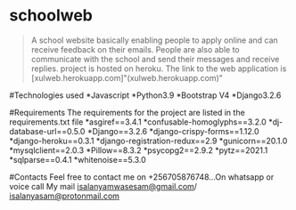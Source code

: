 # schoolweb
>A school website basically enabling people to apply online and can receive feedback on their emails. People are also able to communicate with the school and send their messages and receive replies.
>project is hosted on heroku. The link to the web application is [xulweb.herokuapp.com]"(xulweb.herokuapp.com)"

#Technologies used
*Javascript
*Python3.9
*Bootstrap V4
*Django3.2.6

#Requirements
The requirements for the project are listed in the requirements.txt file
*asgiref==3.4.1
*confusable-homoglyphs==3.2.0
*dj-database-url==0.5.0
*Django==3.2.6
*django-crispy-forms==1.12.0
*django-heroku==0.3.1
*django-registration-redux==2.9
*gunicorn==20.1.0
*mysqlclient==2.0.3
*Pillow==8.3.2
*psycopg2==2.9.2
*pytz==2021.1
*sqlparse==0.4.1
*whitenoise==5.3.0

#Contacts
Feel free to contact me on +256705876748...On whatsapp or voice call
My mail isalanyamwasesam@gmail.com/ isalanyasam@protonmail.com
